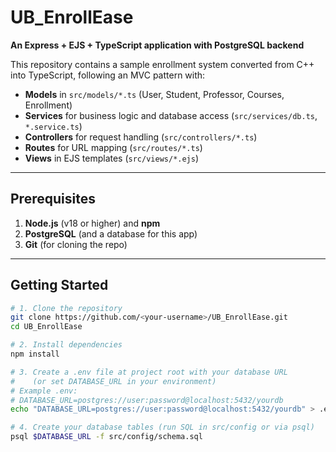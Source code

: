 # UB_EnrollEase

**An Express + EJS + TypeScript application with PostgreSQL backend**

This repository contains a sample enrollment system converted from C++ into TypeScript, following an MVC pattern with:

- **Models** in `src/models/*.ts` (User, Student, Professor, Courses, Enrollment)
- **Services** for business logic and database access (`src/services/db.ts`, `*.service.ts`)
- **Controllers** for request handling (`src/controllers/*.ts`)
- **Routes** for URL mapping (`src/routes/*.ts`)
- **Views** in EJS templates (`src/views/*.ejs`)

---

## Prerequisites

1. **Node.js** (v18 or higher) and **npm**
2. **PostgreSQL** (and a database for this app)
3. **Git** (for cloning the repo)

---

## Getting Started

```bash
# 1. Clone the repository
git clone https://github.com/<your-username>/UB_EnrollEase.git
cd UB_EnrollEase

# 2. Install dependencies
npm install

# 3. Create a .env file at project root with your database URL
#    (or set DATABASE_URL in your environment)
# Example .env:
# DATABASE_URL=postgres://user:password@localhost:5432/yourdb
echo "DATABASE_URL=postgres://user:password@localhost:5432/yourdb" > .env

# 4. Create your database tables (run SQL in src/config or via psql)
psql $DATABASE_URL -f src/config/schema.sql
